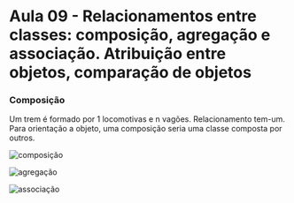 # Aula 09 - Relacionamentos entre classes: composição, agregação e associação. Atribuição entre objetos, comparação de objetos

### Composição
Um trem é formado por 1 locomotivas e n vagões. Relacionamento tem-um.
Para orientação a objeto, uma composição seria uma classe composta por outros.

![composição](https://github.com/brunamota/POO/assets/66503956/ab2e5e19-1fd7-4375-bccd-88c9a35bc400)


![agregação](https://github.com/brunamota/POO/assets/66503956/23475506-fd40-4e08-985a-8e7e627d3727)

![associação](https://github.com/brunamota/POO/assets/66503956/7a6f5bf7-eb31-4ccc-baee-b6f8e50d2afa)
